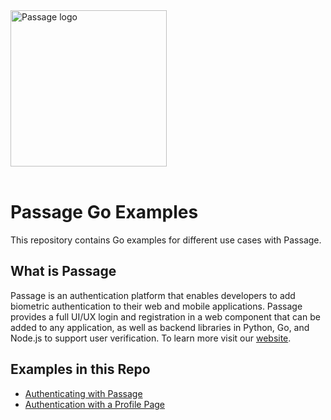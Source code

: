 <img src="https://storage.googleapis.com/passage-docs/passage-logo-gradient.svg" alt="Passage logo" style="width:250px;"/>
<br/><br/>

# Passage Go Examples

This repository contains Go examples for different use cases with Passage.

## What is Passage
Passage is an authentication platform that enables developers to add biometric authentication to their web and mobile applications. Passage provides a full UI/UX login and registration in a web component that can be added to any application, as well as backend libraries in Python, Go, and Node.js to support user verification. To learn more visit our [website](https://passage.id).

## Examples in this Repo
* [Authenticating with Passage](01-Login/)
* [Authentication with a Profile Page](02-Login-With-Profile/)
